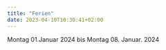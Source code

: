 ```yaml
---
title: "Ferien"
date: 2023-04-10T10:30:41+02:00
---
```


Montag 01.Januar 2024 bis Montag 08. Januar. 2024
